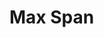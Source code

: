 # Max Span

<!---[![Build Status](https://travis-ci.com/blester125/max_span.svg?branch=master)](https://travis-ci.com/blester125/max_span)--->

